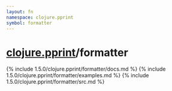```yaml
---
layout: fn
namespace: clojure.pprint
symbol: formatter
---
```


# [clojure.pprint](../)/formatter

{% include 1.5.0/clojure.pprint/formatter/docs.md %}
{% include 1.5.0/clojure.pprint/formatter/examples.md %}
{% include 1.5.0/clojure.pprint/formatter/src.md %}


